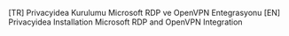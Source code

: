 [TR] Privacyidea Kurulumu Microsoft RDP ve OpenVPN Entegrasyonu
[EN] Privacyidea Installation Microsoft RDP and OpenVPN Integration
